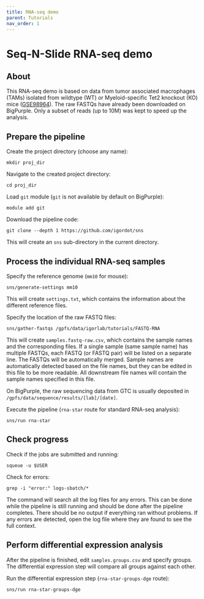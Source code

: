 ```yaml
---
title: RNA-seq demo
parent: Tutorials
nav_order: 1
---
```


# Seq-N-Slide RNA-seq demo

## About

This RNA-seq demo is based on data from tumor associated macrophages (TAMs) isolated from wildtype (WT) or Myeloid-specific Tet2 knockout (KO) mice ([GSE98964](https://www.ncbi.nlm.nih.gov/geo/query/acc.cgi?acc=GSE98964)).
The raw FASTQs have already been downloaded on BigPurple. Only a subset of reads (up to 10M) was kept to speed up the analysis.

## Prepare the pipeline

Create the project directory (choose any name):

```
mkdir proj_dir
```

Navigate to the created project directory:

```
cd proj_dir
```

Load `git` module (`git` is not available by default on BigPurple):

```
module add git
```

Download the pipeline code:

```
git clone --depth 1 https://github.com/igordot/sns
```

This will create an `sns` sub-directory in the current directory.

## Process the individual RNA-seq samples

Specify the reference genome (`mm10` for mouse):

```
sns/generate-settings mm10
```

This will create `settings.txt`, which contains the information about the different reference files.

Specify the location of the raw FASTQ files:

```
sns/gather-fastqs /gpfs/data/igorlab/tutorials/FASTQ-RNA
```

This will create `samples.fastq-raw.csv`, which contains the sample names and the corresponding files.
If a single sample (same sample name) has multiple FASTQs, each FASTQ (or FASTQ pair) will be listed on a separate line.
The FASTQs will be automatically merged.
Sample names are automatically detected based on the file names, but they can be edited in this file to be more readable.
All downstream file names will contain the sample names specified in this file.

On BigPurple, the raw sequencing data from GTC is usually deposited in `/gpfs/data/sequence/results/[lab]/[date]`.

Execute the pipeline (`rna-star` route for standard RNA-seq analysis):

```
sns/run rna-star
```

## Check progress

Check if the jobs are submitted and running:

```
squeue -u $USER
```

Check for errors:

```
grep -i "error:" logs-sbatch/*
```

The command will search all the log files for any errors. This can be done while the pipeline is still running and should be done after the pipeline completes. There should be no output if everything ran without problems. If any errors are detected, open the log file where they are found to see the full context.

## Perform differential expression analysis

After the pipeline is finished, edit `samples.groups.csv` and specify groups. The differential expression step will compare all groups against each other.

Run the differential expression step (`rna-star-groups-dge` route):

```
sns/run rna-star-groups-dge
```
